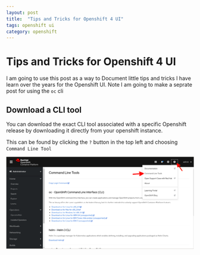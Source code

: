 ```yaml
---
layout: post
title:  "Tips and Tricks for Openshift 4 UI"
tags: openshift ui
category: openshift
---
```


# Tips and Tricks for Openshift 4 UI

I am going to use this post as a way to Document little tips and tricks I have learn over the years for the Openshift UI. Note I am going to make a seprate post for using the `oc` cli 

## Download a CLI tool

You can download the exact CLI tool associated with a specific Openshift release by downloading it directly from your openshift instance.

This can be found by clicking the `?` button in the top left and choosing `Command Line Tool`

![Opensihft 4](assets/living_post/openshift-ui/cli-tool.png)